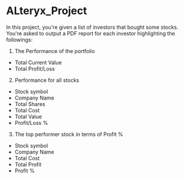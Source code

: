 # ALteryx_Project

In this project, you're given a list of investors that bought some stocks. You're asked to output a PDF report for each investor highlighting the followings:

1. The Performance of the portfolio 
- Total Current Value
- Total Profit/Loss

2. Performance for all stocks
- Stock symbol
- Company Name
- Total Shares
- Total Cost
- Total Value
- Profit/Loss %

3. The top performer stock in terms of Profit %
- Stock symbol
- Company Name
- Total Cost
- Total Profit
- Profit %
